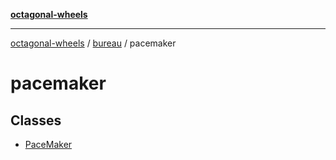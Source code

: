 [**octagonal-wheels**](../../README.md)

***

[octagonal-wheels](../../modules.md) / [bureau](../README.md) / pacemaker

# pacemaker

## Classes

- [PaceMaker](PaceMaker/README.md)
